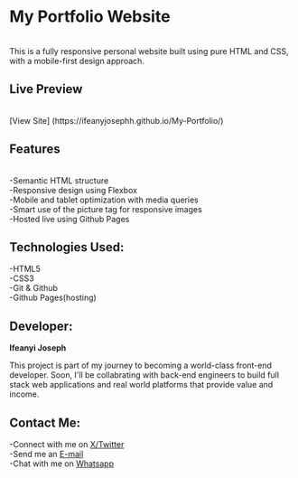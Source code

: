 <h1>My Portfolio Website</h1><br>
This is a fully responsive personal website built using pure HTML and CSS, with a mobile-first design approach.<br>
<h2>Live Preview</h2><br>
[View Site] (https://ifeanyjosephh.github.io/My-Portfolio/)<br>
<h2>Features</h2><br>
-Semantic HTML structure <br>
-Responsive design using Flexbox<br>
-Mobile and tablet optimization with media queries <br>
-Smart use of the picture tag for responsive images<br>
-Hosted live using Github Pages<br>
<h2> Technologies Used: </h2>
-HTML5<br>
-CSS3<br>
-Git & Github<br>
-Github Pages(hosting)<br>
<h2> Developer:</h2>
<b>Ifeanyi Joseph </b><br>
<p> This project is part of my journey to becoming a world-class front-end developer. Soon, I'll be collabrating with back-end engineers to build full stack web applications and real world platforms that provide value and income.</p>
<h2>Contact Me:</h2>
-Connect with me on <a href="https://x.com/ifeanyiijosephh" target="_blank">X/Twitter</a><br>
-Send me an <a href="mailto:ifeanyidigitalserevices@gmail.com" target="_blank"> E-mail</a><br>
-Chat with me on <a href="https://wa.me/+2347043936131"> Whatsapp</a><br>
